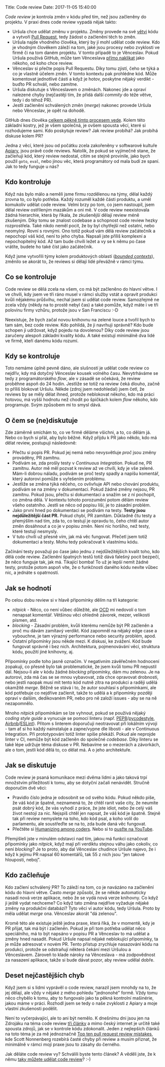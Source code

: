 Title: Code review
Date: 2017-11-05 15:40:00


_Code review_ je kontrola změn v kódu před tím, než jsou začleněny do projektu. V praxi dnes code review vypadá nějak takto:

- Uršula chce udělat změnu v projektu. Změny provede na své [větvi](https://git-scm.com/book/cs/v2/V%C4%9Btve-v-syst%C3%A9mu-Git-V%C4%9Btve-v-kostce) kódu a vytvoří [Pull Request](https://help.github.com/articles/about-pull-requests/), tedy žádost o začlenění těch to změn.
- Uršula najde vhodného člověka, který by jí mohl udělat code review. Kdo je vhodným člověkem záleží na tom, jaké jsou procesy nebo zvyklosti ve firmě či na tom daném projektu. V tomto případě to je Věnceslav. Pokud Uršula používá GitHub, může tam Věnceslava [přímo naklikat](https://help.github.com/articles/requesting-a-pull-request-review/) jako někoho, od koho chce review.
- Věnceslav si přečte popis Pull Requestu. Díky tomu zjistí, čeho se týká a co je vlastně účelem změn. V tomto kontextu pak prohlédne kód. Může komentovat jednotlivé části a když je hotov, poskytne nějaký verdikt - buďto PR schválí, nebo zamítne.
- Uršula diskutuje s Věnceslavem o změnách. Nakonec jde a opraví nalezené chyby (nejčastěji tím, že přidá další _commity_ do téže větve, tedy i do téhož PR).
- Jestli začlenění schválených změn (_merge_) nakonec provede Uršula nebo Věnceslav, je opět na dohodě.

GitHub dnes člověka [celkem pěkně tímto procesem vede](https://github.com/features/code-review/). Kolem této základní kostry, jež je všem společná, je ovšem spousta věcí, které si rozhodujeme sami. Kdo poskytuje review? Jak review probíhá? Jak probíhá diskuse kolem PR?

Jedna z věcí, které jsou od počátku zcela zakořeněny v softwarové kultuře [Apiary](https://apiary.io/), jsou právě code reviews. Natolik, že pokud se vyjímečně stane, že začleňuji kód, který review nedostal, cítím se stejně provinile, jako bych použil `goto`, `eval`, nebo jinou věc, která programátory od mala budí ze spaní. Jak to tedy funguje u nás?

## Kdo kontroluje

Když nás bylo málo a neměli jsme firmu rozdělenou na týmy, dělal každý zrovna to, co bylo potřeba. Každý rozuměl každé části produktu, a uměl komukoliv udělat code review. Velmi brzy po tom, co jsem nastoupil, jsem dělal review ostříleným mazákům a oni mě. V code review neexistovala žádná hierarchie, která by říkala, že zkušenější dělají review méně zkušeným. Díky tomu se znalost codebase a schopnost code review hezky rozprostřela. Také nikdo neměl pocit, že by byl chytřejší než ostatní, nebo neomylný. Rovní s rovnými. Ono totiž pokud vám dělá review začátečník a nepochopí váš kód, není to jeho chyba. Napsali jste příliš komplexní a nepochopitelný kód. Až tam bude chvíli ležet a vy se k němu po čase vrátíte, budete ho také číst jako začátečník.

Když jsme vytvořili týmy kolem produktových oblastí ([_bounded contexts_](https://en.wikipedia.org/wiki/Domain-driven_design#Bounded_context)), změnilo se akorát to, že reviews si dělají lidé převážně v rámci týmu.

## Co se kontroluje

Code review se dělá zcela na všem, co má být začleněno do hlavní větve. I ve chvíli, kdy jsem ve tři ráno musel v rámci služby vstát a opravit produkci kvůli nějakému průšvihu, nechal jsem si udělat code review. Samozřejmě ne zcela vždy (někdy na to prostě nebyl čas) a také pomůže, když máte i ve tři polovinu firmy vzhůru, protože jsou v San Franciscu :-D

Neexistuje, že bych začal novou knihovnu na zelené louce a tvořil bych to tam sám, bez code review. Kdo pohlídá, že ji navrhuji správně? Kdo bude schopen ji udržovat, když pojedu na dovolenou? Díky code review jsou zaručeny alespoň základní kvality kódu. A také existují minimálně dva lidé ve firmě, kteří danému kódu rozumí.

## Kdy se kontroluje

Toto nemáme úplně pevně dáno, ale slušností je udělat code review co nejdřív, kdy má dotyčný Věnceslav kousek volného času. Nevytrháváme se tedy z programátorského _flow_, ale v zásadě se očekává, že review proběhne aspoň do 24 hodin. Jestliže se totiž na review čeká dlouho, začně to příliš blokovat Uršulu. Někde (zdroj jsem nedohledal) jsem četl, že reviews by se měly dělat ihned, protože neblokovat někoho, kdo má práci hotovou, má vyšší hodnotu než chodit po špičkách kolem _flow_ někoho, kdo programuje. Svým způsobem mi to smysl dává.

## O čem se (ne)diskutuje

Zde záměrně smíchám to, co ve firmě děláme všichni, a to, co dělám já. Nebo co bych si přál, aby bylo běžné. Když přijdu k PR jako někdo, kdo má dělat review, postupuji následovně:

- Přečtu si popis PR. Pokud jej nemá nebo nevysvětluje _proč_ jsou změny prováděny, PR zamítnu.
- Podívám se, zda prošly testy v _Continuous Integration_. Pokud ne, PR zamítnu. Autor mě měl pozvat k review až ve chvíli, kdy je vše zelené. Mám-li dobrou náladu, podívám se proč testy spadly a napíšu komentář, který autorovi pomůže s vyřešením problému.
- Jestliže se změna týká něčeho, co ovlivňuje API nebo chování produktu, podívám se na změny v dokumentaci. Pokud žádné změny nejsou, PR zamítnu. Pokud jsou, přečtu si dokumentaci a snažím se z ní pochopit, co změna dělá. V kontextu tohoto porozumění potom dělám review všeho ostatního. Jestli se něco od popisu liší, je to zásadní problém.
- Jako první hned po dokumentaci se podívám na testy. **Testy jsou nejdůležitější část PR.** Pokud chybí, PR zamítám. Důkladně čtu testy a přemýšlím nad tím, zda to, co testují je opravdu to, čeho chtěl autor změn dosáhnout a co je v popisu změn. Není nic horšího, než testy, které testují nesmysly.
- V tuto chvíli už přesně vím, jak má věc fungovat. Přečetl jsem totiž dokumentaci a testy. Mohu tedy pokračovat k vlastnímu kódu.

Začínání testy považuji po čase jako jednu z nejdůležitějších kvalit toho, kdo dělá code review. Začlenění špatných testů totiž dává falešný pocit bezpečí, že něco funguje tak, jak má. Tikající bomba! To už je lepší nemít žádné testy, protože potom aspoň víte, že o funkčnosti daného kódu nevíte vůbec nic, a jednáte s opatrností.

## Jak se hodnotí

Po celou dobu review si v hlavě připomínky dělím na tři kategorie:

- _nitpick_ - Něco, co není vůbec důležité, ale [OCD](https://cs.wikipedia.org/wiki/Obsedantn%C4%9B_kompulzivn%C3%AD_porucha) mi nedovolí o tom nenapsat komentář. Většinou věci ohledně závorek, mezer, velikosti písmen, atd.
- _blocking_ - Zásadní problém, kvůli kterému nemůže být PR začleněn a proč mu dávám zamítavý verdikt. Kód zapomněl na nějaký edge case a vybouchne, je tam výrazný performance nebo security problém, apod.
- Ostatní připomínky jsou někde mezi. K diskusi, ke zvážení. Kód bude fungovat správně i bez nich. Architektura, pojmenovávání věcí, struktura kódu, použití jiné knihovny, aj.

Připomínky podle toho jasně označím. V negativním závěřečném hodnocení zopakuji, co přesně bylo tak problematické, že jsem kvůli tomu PR nepustil dál. Nejsou-li ale v kódu žádné _blocking_ připomínky, dám mu zelenou. Je na autorovi, zda má čas se se mnou vybavovat, zda chce opravovat drobnosti, nebo jestli naopak musí mít tento kód nutně zítra na produkci a raději udělá okamžitě _merge_. Běžně se stává i to, že autor souhlasí s připomínkami, ale kód potřebuje co nejdříve začlenit, takže to udělá a k připomínky později opraví v dalším, dedikovaném PR, nebo pro ně založí issues - aby se na ně nezapomnělo.

Mnoho _nitpick_ připomínkám se lze vyhnout, pokud se používá nějaký _coding style guide_ a vynucuje se pomocí linteru (např. [PEP8](https://www.python.org/dev/peps/pep-0008/)/[pycodestyle](https://github.com/PyCQA/pycodestyle), [Airbnb](http://airbnb.io/javascript/)/[ESLint](https://eslint.org/)). Přitom s linterem doporučuji neotravovat při lokálním vývoji - tam ať si ho každý nainstaluje a zapne/vypne dle libosti - ale v Continuous Integration. Při prototypování totiž linter spíše překáží. Pokud ale neprojde linter v CI, nemůže být kód začleněn do společné _codebase_. Díky linteru se také lépe udržuje téma diskuse v PR. Nebavíme se o mezerách a závorkách, ale o tom, jestli kód dělá to, co dělat má. A o jeho architektuře.

## Jak se diskutuje

Code review je psaná komunikace mezi dvěma lidmi a jako taková trpí množstvím příležitostí k tomu, aby se dotyční začali nenávidět. Stručně doporučím dvě věci:

- Pravidlo číslo jedna je odosobnit se od svého kódu. Pokud někdo píše, že váš kód je špatně, neznamená to, že chtěl ranit vaše city, že neumíte psát dobrý kód, že vás vyhodí z práce, že jste idiot, nebo že celý váš život nestojí za nic. Nejspíš chtěl jen napsat, že váš kód je špatně. Stejně tak při review nemyslete na toho, kdo kód psal, a koho volil do parlamentu, ale soustřeďte se na to, zda bude daná věc fungovat.
- Přečtěte si [Humanizing among coders](https://ana-balica.github.io/2017/05/28/humanizing-among-coders/). Nebo si to [pusťte na YouTube](https://www.youtube.com/watch?v=npyB5Oz-v-I).

Přemýšleli jste v minulém odstavci nad tím, jakou má funkci označovat připomínky jako _nitpick_, když mají při verdiktu stejnou váhu jako cokoliv, co není _blocking_? Je to proto, aby dal Věnceslav chudince Uršule najevo, že i když k jejímu PR napsal 60 komentářů, tak 55 z nich jsou "jen takové hlouposti, neboj".

## Kdo začleňuje

Kdo začlení schválený PR? To záleží na tom, co je navázáno na začlenění kódu do hlavní větve. Často _merge_ způsobí, že se někde automaticky nasadí nová verze aplikace, nebo že se vydá nová verze knihovny. Co když ji ještě vydat nechceme? Co když tato změna nejdříve vyžaduje nějaké změny na produkční databázi? Tyto věci ví autor kódu, tedy Uršula. Proto by měla udělat _merge_ ona. Věnceslav akorát "dá zelenou".

Kromě této ale existuje ještě jedna praxe, která říká, že v momentě, kdy je PR přijat, tak má být i začleněn. Pokud je při tom potřeba udělat něco speciálního, má to být napsáno v popisu PR a Věnceslav to má udělat a změny hned nasadit. Pokud Uršule napsal nějaké neblokující připomínky, ta je může adresovat v novém PR. Tento přístup zrychluje nasazování kódu na produkci, protože se odstraňují některá čekání mezi Uršulou a Věnceslavem. Zároveň to klade nároky na Věnceslava - má zodpovědnost za nasazení aplikace, takže si bude dávat pozor, aby review udělal dobře.

## Deset nejčastějších chyb

Když jsem si s lidmi vyprávěl o code review, narazil jsem mnohdy na to, že jej dělají, ale vždy v nějaké z mého pohledu "jednonohé" formě. Vždy tomu něco chybělo k tomu, aby to fungovalo jako ta pěkná kontrolní mašinérie, jakou máme v práci. Rozhodl jsem se tedy o naše zvyklosti z Apiary a moje vlastní zkušenosti podělit.

Není to vyčerpávající, ale to ani být nemělo. K dnešnímu dni jsou jen na Zdrojáku na téma code review [tři články](https://www.zdrojak.cz/n/code-review/) a mimo český internet je určitě také spousta zdrojů, jak se v kontrole kódu zdokonalit. Jeden z nejlepších článků na toto téma je za mě jednoznačně [Top ten pull request review mistakes](https://blog.scottnonnenberg.com/top-ten-pull-request-review-mistakes/), kde Scott Nonnenberg rozebírá časté chyby při review a musím přiznat, že minimálně v rámci mojí praxe jsou to zásahy do černého.

Jak děláte code review vy? Schválili byste tento článek? A věděli jste, že k němu [taky můžete udělat code review](https://github.com/honzajavorek/honzajavorek.cz/pull/33)? :-)

